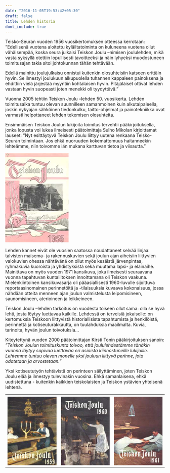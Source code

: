 ```yaml
---
date: "2016-11-05T19:53:42+05:30"
draft: false
title: Lehden historia
dont_include: true
---
```


Teisko-Seuran vuoden 1956 vuosikertomuksen otteessa kerrotaan: ”Edellisenä vuotena aloitettu kyläiltatoiminta on kuluneena vuotena ollut vähäisempää, koska seura julkaisi Teiskon Joulu –nimisen joululehden, mikä vasta syksyllä otettiin lopullisesti tavoitteeksi ja näin lyhyeksi muodostuneen toimitusajan takia sitoi johtokunnan tähän tehtävään.

Edellä mainittu joulujulkaisu onnistui kuitenkin olosuhteisiin katsoen erittäin hyvin. Se ilmestyi joulukuun alkupuolella tuhannen kappaleen painoksena ja ehdittiin vielä järjestää myyntiin kohtalaisen hyvin. Pitäjäläiset ottivat lehden vastaan hyvin suopeasti joten menekki oli tyydyttävä.”

Vuonna 2005 tehtiin Teiskon Joulu –lehden 50. vuosikerta. Lehden toimitusaika tuntuu olevan suunnilleen samanmoinen kuin alkutaipaleella, joskin nykyajan sähköinen tiedonkulku, taitto-ohjelmat ja painotekniikka ovat varmasti helpottaneet lehden tekemisen olosuhteita.

Ensimmäisen Teiskon Joulun lukijoita toimitus tervehtii pääkirjoituksella, jonka lopusta voi lukea ilmeisesti päätoimittaja Sulho Mikolan kirjoittamat lauseet: ”Nyt esittäytyvä Teiskon Joulu liittyy uutena renkaana Teisko-Seuran toimintaan. Jos ehkä nuoruuden kokemattomuus haitanneekin lehteämme, niin toivomme iän mukana karttuvan tietoa ja viisautta.”

![plot](/img/ekansi56.jpg) 		

Lehden kannet eivät ole vuosien saatossa noudattaneet selvää linjaa: talvisten maisema- ja rakennuskuvien sekä joulun ajan aiheisiin liittyvien valokuvien ohessa nähtävänä on ollut myös kesäistä järvenpintaa, ryhmäkuvia kuoroista ja yhdistyksistä sekä muutama lapsi- ja eläinaihe. Mainittava on myös vuoden 1971 kansikuva, joka ilmeisesti seuraavana vuonna tapahtuvan kuntaliitoksen innoittamana oli Teiskon vaakuna.
Mielenkiintoinen kansikuvasarja oli pääasiallisesti 1960-luvulle sijoittuva reportaasinomainen perinnetöitä ja -tilaisuuksia kuvaava kokonaisuus, jossa nähdään otteita menneen ajan joulun valmistelusta leipomisineen, saunomisineen, aterioineen ja leikkeineen.

Teiskon Joulu –lehden tarkoitus on vuodesta toiseen ollut sama: olla se hyvä lehti, josta löytyy luettavaa kaikille. Lehdessä on terveisiä jokaiselle: on kertomuksia Teiskoon liittyvistä historiallisista tapahtumista ja henkilöistä, perinnettä ja kotiseuturakkautta, on tuulahduksia maailmalta. Kuvia, tarinoita, hyvän joulun toivotuksia…

Kiteytettynä vuoden 2000 päätoimittajan Kirsti Tonin pääkirjoituksen sanoin:
*”Teiskon Joulun toimituskunta toivoo, että joululehdestämme tänäkin vuonna löytyy sopivaa luettavaa eri asioista kiinnostuneille lukijoille. Lehtemme tuntuu olevan monelle yksi jouluun liittyvä perinne, jota odotetaan ja arvostetaan.”*

Yksi kotiseututyön tehtävistä on perinteen säilyttäminen, joten Teiskon Joulu elää ja ilmestyy tulevinakin vuosina. Ehkä samanlaisena, ehkä uudistettuna - kuitenkin kaikkien teiskolaisten ja Teiskon ystävien yhteisenä lehtenä.

|       |  |   |
| ----------- | ----------- |----------- |
|       |        |        |
| ![plot](/img/malli1.jpg)  | ![plot](/img/malli2.jpg)    |  ![plot](/img/malli3.jpg)   |
